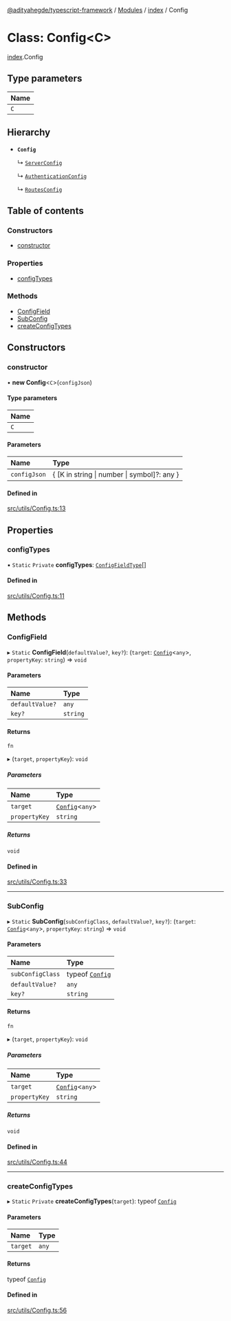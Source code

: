 [@adityahegde/typescript-framework](../README.md) / [Modules](../modules.md) / [index](../modules/index.md) / Config

# Class: Config<C\>

[index](../modules/index.md).Config

## Type parameters

| Name |
| :------ |
| `C` |

## Hierarchy

- **`Config`**

  ↳ [`ServerConfig`](server.ServerConfig.md)

  ↳ [`AuthenticationConfig`](server.AuthenticationConfig.md)

  ↳ [`RoutesConfig`](server.RoutesConfig.md)

## Table of contents

### Constructors

- [constructor](index.Config.md#constructor)

### Properties

- [configTypes](index.Config.md#configtypes)

### Methods

- [ConfigField](index.Config.md#configfield)
- [SubConfig](index.Config.md#subconfig)
- [createConfigTypes](index.Config.md#createconfigtypes)

## Constructors

### constructor

• **new Config**<`C`\>(`configJson`)

#### Type parameters

| Name |
| :------ |
| `C` |

#### Parameters

| Name | Type |
| :------ | :------ |
| `configJson` | { [K in string \| number \| symbol]?: any } |

#### Defined in

[src/utils/Config.ts:13](https://github.com/AdityaHegde/typescript-framework/blob/3b13972/src/utils/Config.ts#L13)

## Properties

### configTypes

▪ `Static` `Private` **configTypes**: [`ConfigFieldType`](../modules/index.md#configfieldtype)[]

#### Defined in

[src/utils/Config.ts:11](https://github.com/AdityaHegde/typescript-framework/blob/3b13972/src/utils/Config.ts#L11)

## Methods

### ConfigField

▸ `Static` **ConfigField**(`defaultValue?`, `key?`): (`target`: [`Config`](index.Config.md)<`any`\>, `propertyKey`: `string`) => `void`

#### Parameters

| Name | Type |
| :------ | :------ |
| `defaultValue?` | `any` |
| `key?` | `string` |

#### Returns

`fn`

▸ (`target`, `propertyKey`): `void`

##### Parameters

| Name | Type |
| :------ | :------ |
| `target` | [`Config`](index.Config.md)<`any`\> |
| `propertyKey` | `string` |

##### Returns

`void`

#### Defined in

[src/utils/Config.ts:33](https://github.com/AdityaHegde/typescript-framework/blob/3b13972/src/utils/Config.ts#L33)

___

### SubConfig

▸ `Static` **SubConfig**(`subConfigClass`, `defaultValue?`, `key?`): (`target`: [`Config`](index.Config.md)<`any`\>, `propertyKey`: `string`) => `void`

#### Parameters

| Name | Type |
| :------ | :------ |
| `subConfigClass` | typeof [`Config`](index.Config.md) |
| `defaultValue?` | `any` |
| `key?` | `string` |

#### Returns

`fn`

▸ (`target`, `propertyKey`): `void`

##### Parameters

| Name | Type |
| :------ | :------ |
| `target` | [`Config`](index.Config.md)<`any`\> |
| `propertyKey` | `string` |

##### Returns

`void`

#### Defined in

[src/utils/Config.ts:44](https://github.com/AdityaHegde/typescript-framework/blob/3b13972/src/utils/Config.ts#L44)

___

### createConfigTypes

▸ `Static` `Private` **createConfigTypes**(`target`): typeof [`Config`](index.Config.md)

#### Parameters

| Name | Type |
| :------ | :------ |
| `target` | `any` |

#### Returns

typeof [`Config`](index.Config.md)

#### Defined in

[src/utils/Config.ts:56](https://github.com/AdityaHegde/typescript-framework/blob/3b13972/src/utils/Config.ts#L56)
